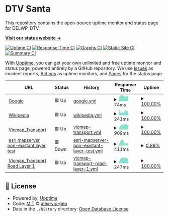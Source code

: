 # DTV Santa

This repository contains the open-source uptime monitor and status page for DELWP_DTV.

[**Visit our status website →**](https://delwp-dtv.github.io/santa/)

[![Uptime CI](https://github.com/alex-vic-geo/santa/workflows/Uptime%20CI/badge.svg)](https://github.com/alex-vic-geo/santa/actions?query=workflow%3A%22Uptime+CI%22)
[![Response Time CI](https://github.com/alex-vic-geo/santa/workflows/Response%20Time%20CI/badge.svg)](https://github.com/alex-vic-geo/santa/actions?query=workflow%3A%22Response+Time+CI%22)
[![Graphs CI](https://github.com/alex-vic-geo/santa/workflows/Graphs%20CI/badge.svg)](https://github.com/alex-vic-geo/santa/actions?query=workflow%3A%22Graphs+CI%22)
[![Static Site CI](https://github.com/alex-vic-geo/santa/workflows/Static%20Site%20CI/badge.svg)](https://github.com/alex-vic-geo/santa/actions?query=workflow%3A%22Static+Site+CI%22)
[![Summary CI](https://github.com/alex-vic-geo/santa/workflows/Summary%20CI/badge.svg)](https://github.com/alex-vic-geo/santa/actions?query=workflow%3A%22Summary+CI%22)

With [Upptime](https://upptime.js.org), you can get your own unlimited and free uptime monitor and status page, powered entirely by a GitHub repository. We use [Issues](https://github.com/alex-vic-geo/santa/issues) as incident reports, [Actions](https://github.com/alex-vic-geo/santa/actions) as uptime monitors, and [Pages](https://demo.upptime.js.org) for the status page.

<!--start: status pages-->
<!-- This summary is generated by Upptime (https://github.com/upptime/upptime) -->
<!-- Do not edit this manually, your changes will be overwritten -->
<!-- prettier-ignore -->
| URL | Status | History | Response Time | Uptime |
| --- | ------ | ------- | ------------- | ------ |
| <img alt="" src="https://icons.duckduckgo.com/ip3/www.google.com.ico" height="13"> [Google](https://www.google.com) | 🟩 Up | [google.yml](https://github.com/DELWP-DTV/santa/commits/HEAD/history/google.yml) | <details><summary><img alt="Response time graph" src="./graphs/google/response-time-week.png" height="20"> 74ms</summary><br><a href="https://DELWP-DTV.github.io/santa/history/google"><img alt="Response time 74" src="https://img.shields.io/endpoint?url=https%3A%2F%2Fraw.githubusercontent.com%2FDELWP-DTV%2Fsanta%2FHEAD%2Fapi%2Fgoogle%2Fresponse-time.json"></a><br><a href="https://DELWP-DTV.github.io/santa/history/google"><img alt="24-hour response time 74" src="https://img.shields.io/endpoint?url=https%3A%2F%2Fraw.githubusercontent.com%2FDELWP-DTV%2Fsanta%2FHEAD%2Fapi%2Fgoogle%2Fresponse-time-day.json"></a><br><a href="https://DELWP-DTV.github.io/santa/history/google"><img alt="7-day response time 74" src="https://img.shields.io/endpoint?url=https%3A%2F%2Fraw.githubusercontent.com%2FDELWP-DTV%2Fsanta%2FHEAD%2Fapi%2Fgoogle%2Fresponse-time-week.json"></a><br><a href="https://DELWP-DTV.github.io/santa/history/google"><img alt="30-day response time 74" src="https://img.shields.io/endpoint?url=https%3A%2F%2Fraw.githubusercontent.com%2FDELWP-DTV%2Fsanta%2FHEAD%2Fapi%2Fgoogle%2Fresponse-time-month.json"></a><br><a href="https://DELWP-DTV.github.io/santa/history/google"><img alt="1-year response time 74" src="https://img.shields.io/endpoint?url=https%3A%2F%2Fraw.githubusercontent.com%2FDELWP-DTV%2Fsanta%2FHEAD%2Fapi%2Fgoogle%2Fresponse-time-year.json"></a></details> | <details><summary><a href="https://DELWP-DTV.github.io/santa/history/google">100.00%</a></summary><a href="https://DELWP-DTV.github.io/santa/history/google"><img alt="All-time uptime 100.00%" src="https://img.shields.io/endpoint?url=https%3A%2F%2Fraw.githubusercontent.com%2FDELWP-DTV%2Fsanta%2FHEAD%2Fapi%2Fgoogle%2Fuptime.json"></a><br><a href="https://DELWP-DTV.github.io/santa/history/google"><img alt="24-hour uptime 100.00%" src="https://img.shields.io/endpoint?url=https%3A%2F%2Fraw.githubusercontent.com%2FDELWP-DTV%2Fsanta%2FHEAD%2Fapi%2Fgoogle%2Fuptime-day.json"></a><br><a href="https://DELWP-DTV.github.io/santa/history/google"><img alt="7-day uptime 100.00%" src="https://img.shields.io/endpoint?url=https%3A%2F%2Fraw.githubusercontent.com%2FDELWP-DTV%2Fsanta%2FHEAD%2Fapi%2Fgoogle%2Fuptime-week.json"></a><br><a href="https://DELWP-DTV.github.io/santa/history/google"><img alt="30-day uptime 100.00%" src="https://img.shields.io/endpoint?url=https%3A%2F%2Fraw.githubusercontent.com%2FDELWP-DTV%2Fsanta%2FHEAD%2Fapi%2Fgoogle%2Fuptime-month.json"></a><br><a href="https://DELWP-DTV.github.io/santa/history/google"><img alt="1-year uptime 100.00%" src="https://img.shields.io/endpoint?url=https%3A%2F%2Fraw.githubusercontent.com%2FDELWP-DTV%2Fsanta%2FHEAD%2Fapi%2Fgoogle%2Fuptime-year.json"></a></details>
| <img alt="" src="https://icons.duckduckgo.com/ip3/en.wikipedia.org.ico" height="13"> [Wikipedia](https://en.wikipedia.org) | 🟩 Up | [wikipedia.yml](https://github.com/DELWP-DTV/santa/commits/HEAD/history/wikipedia.yml) | <details><summary><img alt="Response time graph" src="./graphs/wikipedia/response-time-week.png" height="20"> 241ms</summary><br><a href="https://DELWP-DTV.github.io/santa/history/wikipedia"><img alt="Response time 241" src="https://img.shields.io/endpoint?url=https%3A%2F%2Fraw.githubusercontent.com%2FDELWP-DTV%2Fsanta%2FHEAD%2Fapi%2Fwikipedia%2Fresponse-time.json"></a><br><a href="https://DELWP-DTV.github.io/santa/history/wikipedia"><img alt="24-hour response time 241" src="https://img.shields.io/endpoint?url=https%3A%2F%2Fraw.githubusercontent.com%2FDELWP-DTV%2Fsanta%2FHEAD%2Fapi%2Fwikipedia%2Fresponse-time-day.json"></a><br><a href="https://DELWP-DTV.github.io/santa/history/wikipedia"><img alt="7-day response time 241" src="https://img.shields.io/endpoint?url=https%3A%2F%2Fraw.githubusercontent.com%2FDELWP-DTV%2Fsanta%2FHEAD%2Fapi%2Fwikipedia%2Fresponse-time-week.json"></a><br><a href="https://DELWP-DTV.github.io/santa/history/wikipedia"><img alt="30-day response time 241" src="https://img.shields.io/endpoint?url=https%3A%2F%2Fraw.githubusercontent.com%2FDELWP-DTV%2Fsanta%2FHEAD%2Fapi%2Fwikipedia%2Fresponse-time-month.json"></a><br><a href="https://DELWP-DTV.github.io/santa/history/wikipedia"><img alt="1-year response time 241" src="https://img.shields.io/endpoint?url=https%3A%2F%2Fraw.githubusercontent.com%2FDELWP-DTV%2Fsanta%2FHEAD%2Fapi%2Fwikipedia%2Fresponse-time-year.json"></a></details> | <details><summary><a href="https://DELWP-DTV.github.io/santa/history/wikipedia">100.00%</a></summary><a href="https://DELWP-DTV.github.io/santa/history/wikipedia"><img alt="All-time uptime 100.00%" src="https://img.shields.io/endpoint?url=https%3A%2F%2Fraw.githubusercontent.com%2FDELWP-DTV%2Fsanta%2FHEAD%2Fapi%2Fwikipedia%2Fuptime.json"></a><br><a href="https://DELWP-DTV.github.io/santa/history/wikipedia"><img alt="24-hour uptime 100.00%" src="https://img.shields.io/endpoint?url=https%3A%2F%2Fraw.githubusercontent.com%2FDELWP-DTV%2Fsanta%2FHEAD%2Fapi%2Fwikipedia%2Fuptime-day.json"></a><br><a href="https://DELWP-DTV.github.io/santa/history/wikipedia"><img alt="7-day uptime 100.00%" src="https://img.shields.io/endpoint?url=https%3A%2F%2Fraw.githubusercontent.com%2FDELWP-DTV%2Fsanta%2FHEAD%2Fapi%2Fwikipedia%2Fuptime-week.json"></a><br><a href="https://DELWP-DTV.github.io/santa/history/wikipedia"><img alt="30-day uptime 100.00%" src="https://img.shields.io/endpoint?url=https%3A%2F%2Fraw.githubusercontent.com%2FDELWP-DTV%2Fsanta%2FHEAD%2Fapi%2Fwikipedia%2Fuptime-month.json"></a><br><a href="https://DELWP-DTV.github.io/santa/history/wikipedia"><img alt="1-year uptime 100.00%" src="https://img.shields.io/endpoint?url=https%3A%2F%2Fraw.githubusercontent.com%2FDELWP-DTV%2Fsanta%2FHEAD%2Fapi%2Fwikipedia%2Fuptime-year.json"></a></details>
| <img alt="" src="https://icons.duckduckgo.com/ip3/enterprise.mapshare.vic.gov.au.ico" height="13"> [Vicmap_Transport](https://enterprise.mapshare.vic.gov.au/server/rest/services/Vicmap_Transport/MapServer) | 🟩 Up | [vicmap-transport.yml](https://github.com/DELWP-DTV/santa/commits/HEAD/history/vicmap-transport.yml) | <details><summary><img alt="Response time graph" src="./graphs/vicmap-transport/response-time-week.png" height="20"> 909ms</summary><br><a href="https://DELWP-DTV.github.io/santa/history/vicmap-transport"><img alt="Response time 909" src="https://img.shields.io/endpoint?url=https%3A%2F%2Fraw.githubusercontent.com%2FDELWP-DTV%2Fsanta%2FHEAD%2Fapi%2Fvicmap-transport%2Fresponse-time.json"></a><br><a href="https://DELWP-DTV.github.io/santa/history/vicmap-transport"><img alt="24-hour response time 909" src="https://img.shields.io/endpoint?url=https%3A%2F%2Fraw.githubusercontent.com%2FDELWP-DTV%2Fsanta%2FHEAD%2Fapi%2Fvicmap-transport%2Fresponse-time-day.json"></a><br><a href="https://DELWP-DTV.github.io/santa/history/vicmap-transport"><img alt="7-day response time 909" src="https://img.shields.io/endpoint?url=https%3A%2F%2Fraw.githubusercontent.com%2FDELWP-DTV%2Fsanta%2FHEAD%2Fapi%2Fvicmap-transport%2Fresponse-time-week.json"></a><br><a href="https://DELWP-DTV.github.io/santa/history/vicmap-transport"><img alt="30-day response time 909" src="https://img.shields.io/endpoint?url=https%3A%2F%2Fraw.githubusercontent.com%2FDELWP-DTV%2Fsanta%2FHEAD%2Fapi%2Fvicmap-transport%2Fresponse-time-month.json"></a><br><a href="https://DELWP-DTV.github.io/santa/history/vicmap-transport"><img alt="1-year response time 909" src="https://img.shields.io/endpoint?url=https%3A%2F%2Fraw.githubusercontent.com%2FDELWP-DTV%2Fsanta%2FHEAD%2Fapi%2Fvicmap-transport%2Fresponse-time-year.json"></a></details> | <details><summary><a href="https://DELWP-DTV.github.io/santa/history/vicmap-transport">100.00%</a></summary><a href="https://DELWP-DTV.github.io/santa/history/vicmap-transport"><img alt="All-time uptime 100.00%" src="https://img.shields.io/endpoint?url=https%3A%2F%2Fraw.githubusercontent.com%2FDELWP-DTV%2Fsanta%2FHEAD%2Fapi%2Fvicmap-transport%2Fuptime.json"></a><br><a href="https://DELWP-DTV.github.io/santa/history/vicmap-transport"><img alt="24-hour uptime 100.00%" src="https://img.shields.io/endpoint?url=https%3A%2F%2Fraw.githubusercontent.com%2FDELWP-DTV%2Fsanta%2FHEAD%2Fapi%2Fvicmap-transport%2Fuptime-day.json"></a><br><a href="https://DELWP-DTV.github.io/santa/history/vicmap-transport"><img alt="7-day uptime 100.00%" src="https://img.shields.io/endpoint?url=https%3A%2F%2Fraw.githubusercontent.com%2FDELWP-DTV%2Fsanta%2FHEAD%2Fapi%2Fvicmap-transport%2Fuptime-week.json"></a><br><a href="https://DELWP-DTV.github.io/santa/history/vicmap-transport"><img alt="30-day uptime 100.00%" src="https://img.shields.io/endpoint?url=https%3A%2F%2Fraw.githubusercontent.com%2FDELWP-DTV%2Fsanta%2FHEAD%2Fapi%2Fvicmap-transport%2Fuptime-month.json"></a><br><a href="https://DELWP-DTV.github.io/santa/history/vicmap-transport"><img alt="1-year uptime 100.00%" src="https://img.shields.io/endpoint?url=https%3A%2F%2Fraw.githubusercontent.com%2FDELWP-DTV%2Fsanta%2FHEAD%2Fapi%2Fvicmap-transport%2Fuptime-year.json"></a></details>
| <img alt="" src="https://icons.duckduckgo.com/ip3/enterprise.mapshare.vic.gov.au.ico" height="13"> [esri mapserver non-existant layer test](https://enterprise.mapshare.vic.gov.au/server/rest/services/Vicmap_Transport/MapServer/1234) | 🟥 Down | [esri-mapserver-non-existant-layer-test.yml](https://github.com/DELWP-DTV/santa/commits/HEAD/history/esri-mapserver-non-existant-layer-test.yml) | <details><summary><img alt="Response time graph" src="./graphs/esri-mapserver-non-existant-layer-test/response-time-week.png" height="20"> 411ms</summary><br><a href="https://DELWP-DTV.github.io/santa/history/esri-mapserver-non-existant-layer-test"><img alt="Response time 411" src="https://img.shields.io/endpoint?url=https%3A%2F%2Fraw.githubusercontent.com%2FDELWP-DTV%2Fsanta%2FHEAD%2Fapi%2Fesri-mapserver-non-existant-layer-test%2Fresponse-time.json"></a><br><a href="https://DELWP-DTV.github.io/santa/history/esri-mapserver-non-existant-layer-test"><img alt="24-hour response time 411" src="https://img.shields.io/endpoint?url=https%3A%2F%2Fraw.githubusercontent.com%2FDELWP-DTV%2Fsanta%2FHEAD%2Fapi%2Fesri-mapserver-non-existant-layer-test%2Fresponse-time-day.json"></a><br><a href="https://DELWP-DTV.github.io/santa/history/esri-mapserver-non-existant-layer-test"><img alt="7-day response time 411" src="https://img.shields.io/endpoint?url=https%3A%2F%2Fraw.githubusercontent.com%2FDELWP-DTV%2Fsanta%2FHEAD%2Fapi%2Fesri-mapserver-non-existant-layer-test%2Fresponse-time-week.json"></a><br><a href="https://DELWP-DTV.github.io/santa/history/esri-mapserver-non-existant-layer-test"><img alt="30-day response time 411" src="https://img.shields.io/endpoint?url=https%3A%2F%2Fraw.githubusercontent.com%2FDELWP-DTV%2Fsanta%2FHEAD%2Fapi%2Fesri-mapserver-non-existant-layer-test%2Fresponse-time-month.json"></a><br><a href="https://DELWP-DTV.github.io/santa/history/esri-mapserver-non-existant-layer-test"><img alt="1-year response time 411" src="https://img.shields.io/endpoint?url=https%3A%2F%2Fraw.githubusercontent.com%2FDELWP-DTV%2Fsanta%2FHEAD%2Fapi%2Fesri-mapserver-non-existant-layer-test%2Fresponse-time-year.json"></a></details> | <details><summary><a href="https://DELWP-DTV.github.io/santa/history/esri-mapserver-non-existant-layer-test">0.89%</a></summary><a href="https://DELWP-DTV.github.io/santa/history/esri-mapserver-non-existant-layer-test"><img alt="All-time uptime 0.89%" src="https://img.shields.io/endpoint?url=https%3A%2F%2Fraw.githubusercontent.com%2FDELWP-DTV%2Fsanta%2FHEAD%2Fapi%2Fesri-mapserver-non-existant-layer-test%2Fuptime.json"></a><br><a href="https://DELWP-DTV.github.io/santa/history/esri-mapserver-non-existant-layer-test"><img alt="24-hour uptime 0.89%" src="https://img.shields.io/endpoint?url=https%3A%2F%2Fraw.githubusercontent.com%2FDELWP-DTV%2Fsanta%2FHEAD%2Fapi%2Fesri-mapserver-non-existant-layer-test%2Fuptime-day.json"></a><br><a href="https://DELWP-DTV.github.io/santa/history/esri-mapserver-non-existant-layer-test"><img alt="7-day uptime 0.89%" src="https://img.shields.io/endpoint?url=https%3A%2F%2Fraw.githubusercontent.com%2FDELWP-DTV%2Fsanta%2FHEAD%2Fapi%2Fesri-mapserver-non-existant-layer-test%2Fuptime-week.json"></a><br><a href="https://DELWP-DTV.github.io/santa/history/esri-mapserver-non-existant-layer-test"><img alt="30-day uptime 0.89%" src="https://img.shields.io/endpoint?url=https%3A%2F%2Fraw.githubusercontent.com%2FDELWP-DTV%2Fsanta%2FHEAD%2Fapi%2Fesri-mapserver-non-existant-layer-test%2Fuptime-month.json"></a><br><a href="https://DELWP-DTV.github.io/santa/history/esri-mapserver-non-existant-layer-test"><img alt="1-year uptime 0.89%" src="https://img.shields.io/endpoint?url=https%3A%2F%2Fraw.githubusercontent.com%2FDELWP-DTV%2Fsanta%2FHEAD%2Fapi%2Fesri-mapserver-non-existant-layer-test%2Fuptime-year.json"></a></details>
| <img alt="" src="https://icons.duckduckgo.com/ip3/enterprise.mapshare.vic.gov.au.ico" height="13"> [Vicmap_Transport Road Layer 1](https://enterprise.mapshare.vic.gov.au/server/rest/services/Vicmap_Transport/MapServer/1) | 🟩 Up | [vicmap-transport-road-layer-1.yml](https://github.com/DELWP-DTV/santa/commits/HEAD/history/vicmap-transport-road-layer-1.yml) | <details><summary><img alt="Response time graph" src="./graphs/vicmap-transport-road-layer-1/response-time-week.png" height="20"> 247ms</summary><br><a href="https://DELWP-DTV.github.io/santa/history/vicmap-transport-road-layer-1"><img alt="Response time 247" src="https://img.shields.io/endpoint?url=https%3A%2F%2Fraw.githubusercontent.com%2FDELWP-DTV%2Fsanta%2FHEAD%2Fapi%2Fvicmap-transport-road-layer-1%2Fresponse-time.json"></a><br><a href="https://DELWP-DTV.github.io/santa/history/vicmap-transport-road-layer-1"><img alt="24-hour response time 247" src="https://img.shields.io/endpoint?url=https%3A%2F%2Fraw.githubusercontent.com%2FDELWP-DTV%2Fsanta%2FHEAD%2Fapi%2Fvicmap-transport-road-layer-1%2Fresponse-time-day.json"></a><br><a href="https://DELWP-DTV.github.io/santa/history/vicmap-transport-road-layer-1"><img alt="7-day response time 247" src="https://img.shields.io/endpoint?url=https%3A%2F%2Fraw.githubusercontent.com%2FDELWP-DTV%2Fsanta%2FHEAD%2Fapi%2Fvicmap-transport-road-layer-1%2Fresponse-time-week.json"></a><br><a href="https://DELWP-DTV.github.io/santa/history/vicmap-transport-road-layer-1"><img alt="30-day response time 247" src="https://img.shields.io/endpoint?url=https%3A%2F%2Fraw.githubusercontent.com%2FDELWP-DTV%2Fsanta%2FHEAD%2Fapi%2Fvicmap-transport-road-layer-1%2Fresponse-time-month.json"></a><br><a href="https://DELWP-DTV.github.io/santa/history/vicmap-transport-road-layer-1"><img alt="1-year response time 247" src="https://img.shields.io/endpoint?url=https%3A%2F%2Fraw.githubusercontent.com%2FDELWP-DTV%2Fsanta%2FHEAD%2Fapi%2Fvicmap-transport-road-layer-1%2Fresponse-time-year.json"></a></details> | <details><summary><a href="https://DELWP-DTV.github.io/santa/history/vicmap-transport-road-layer-1">100.00%</a></summary><a href="https://DELWP-DTV.github.io/santa/history/vicmap-transport-road-layer-1"><img alt="All-time uptime 100.00%" src="https://img.shields.io/endpoint?url=https%3A%2F%2Fraw.githubusercontent.com%2FDELWP-DTV%2Fsanta%2FHEAD%2Fapi%2Fvicmap-transport-road-layer-1%2Fuptime.json"></a><br><a href="https://DELWP-DTV.github.io/santa/history/vicmap-transport-road-layer-1"><img alt="24-hour uptime 100.00%" src="https://img.shields.io/endpoint?url=https%3A%2F%2Fraw.githubusercontent.com%2FDELWP-DTV%2Fsanta%2FHEAD%2Fapi%2Fvicmap-transport-road-layer-1%2Fuptime-day.json"></a><br><a href="https://DELWP-DTV.github.io/santa/history/vicmap-transport-road-layer-1"><img alt="7-day uptime 100.00%" src="https://img.shields.io/endpoint?url=https%3A%2F%2Fraw.githubusercontent.com%2FDELWP-DTV%2Fsanta%2FHEAD%2Fapi%2Fvicmap-transport-road-layer-1%2Fuptime-week.json"></a><br><a href="https://DELWP-DTV.github.io/santa/history/vicmap-transport-road-layer-1"><img alt="30-day uptime 100.00%" src="https://img.shields.io/endpoint?url=https%3A%2F%2Fraw.githubusercontent.com%2FDELWP-DTV%2Fsanta%2FHEAD%2Fapi%2Fvicmap-transport-road-layer-1%2Fuptime-month.json"></a><br><a href="https://DELWP-DTV.github.io/santa/history/vicmap-transport-road-layer-1"><img alt="1-year uptime 100.00%" src="https://img.shields.io/endpoint?url=https%3A%2F%2Fraw.githubusercontent.com%2FDELWP-DTV%2Fsanta%2FHEAD%2Fapi%2Fvicmap-transport-road-layer-1%2Fuptime-year.json"></a></details>

<!--end: status pages-->

## 📄 License

- Powered by: [Upptime](https://github.com/upptime/upptime)
- Code: [MIT](./LICENSE) © [alex-vic-geo](https://demo.upptime.js.org)
- Data in the `./history` directory: [Open Database License](https://opendatacommons.org/licenses/odbl/1-0/)
